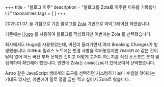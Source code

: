 +++
title = "블로그 이주"
description = "블로그를 Zola로 이주한 이유를 기록합니다."
taxonomies.tags = [
]
+++

2025.01.07. 을 기점으로 기존 블로그를 [Zola] 기반으로 마이그레이션 하였습니다.

기존에는 [Hugo] 를 사용하여 블로그를 작성했지만 이번에는 Zola 를 선택했습니다.

회사에서도 Hugo를 사용했었는데, 버전이 올라가면서 여러 Breaking Changes가 발생했습니다. GitHub 릴리스 노트에는 변경 사항을 적어놓았지만 `CHANGELOG` 같은 것이 달리 없어 어느 버전 부터 문제인 것이고 어떻게 고쳐야 하는지를 직접 소스코드 분석 및 검색하며 확인해야 했습니다. 반면에 Zola는 `CHANGELOG`가 있어보여서 선택했습니다.

Astro 같은 JavaScript 생태계의 도구를 선택하면 커스텀하기 보다 수월할 것이라는 기대도 있지만, 이번에야 말로 정말 글만 적고 싶어서 Zola로 왔습니다.


[Zola]: https://getzola.org/
[Hugo]: https://gohugo.io/
